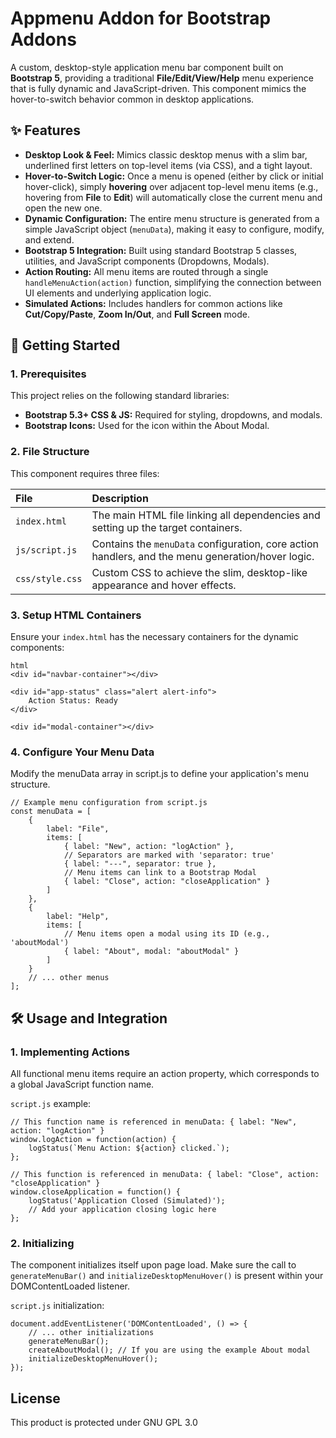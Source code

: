 # Appmenu Addon for Bootstrap Addons

A custom, desktop-style application menu bar component built on **Bootstrap 5**, providing a traditional **File/Edit/View/Help** menu experience that is fully dynamic and JavaScript-driven. This component mimics the hover-to-switch behavior common in desktop applications.

## ✨ Features

* **Desktop Look & Feel:** Mimics classic desktop menus with a slim bar, underlined first letters on top-level items (via CSS), and a tight layout.
* **Hover-to-Switch Logic:** Once a menu is opened (either by click or initial hover-click), simply **hovering** over adjacent top-level menu items (e.g., hovering from **File** to **Edit**) will automatically close the current menu and open the new one.
* **Dynamic Configuration:** The entire menu structure is generated from a simple JavaScript object (`menuData`), making it easy to configure, modify, and extend.
* **Bootstrap 5 Integration:** Built using standard Bootstrap 5 classes, utilities, and JavaScript components (Dropdowns, Modals).
* **Action Routing:** All menu items are routed through a single `handleMenuAction(action)` function, simplifying the connection between UI elements and underlying application logic.
* **Simulated Actions:** Includes handlers for common actions like **Cut/Copy/Paste**, **Zoom In/Out**, and **Full Screen** mode.

## 🚀 Getting Started

### 1. Prerequisites

This project relies on the following standard libraries:

* **Bootstrap 5.3+ CSS & JS:** Required for styling, dropdowns, and modals.
* **Bootstrap Icons:** Used for the icon within the About Modal.

### 2. File Structure

This component requires three files:

| File | Description |
| :--- | :--- |
| `index.html` | The main HTML file linking all dependencies and setting up the target containers. |
| `js/script.js` | Contains the `menuData` configuration, core action handlers, and the menu generation/hover logic. |
| `css/style.css` | Custom CSS to achieve the slim, desktop-like appearance and hover effects. |

### 3. Setup HTML Containers

Ensure your `index.html` has the necessary containers for the dynamic components:
```
html
<div id="navbar-container"></div>

<div id="app-status" class="alert alert-info">
    Action Status: Ready
</div>

<div id="modal-container"></div>
```

### 4. Configure Your Menu Data
Modify the menuData array in script.js to define your application's menu structure.

```
// Example menu configuration from script.js
const menuData = [
    {
        label: "File",
        items: [
            { label: "New", action: "logAction" },
            // Separators are marked with 'separator: true'
            { label: "---", separator: true },
            // Menu items can link to a Bootstrap Modal
            { label: "Close", action: "closeApplication" }
        ]
    },
    {
        label: "Help",
        items: [
            // Menu items open a modal using its ID (e.g., 'aboutModal')
            { label: "About", modal: "aboutModal" } 
        ]
    }
    // ... other menus
];
```
##  🛠 Usage and Integration

### 1. Implementing Actions
All functional menu items require an action property, which corresponds to a global JavaScript function name.

`script.js` example:

```
// This function name is referenced in menuData: { label: "New", action: "logAction" }
window.logAction = function(action) {
    logStatus(`Menu Action: ${action} clicked.`);
};

// This function is referenced in menuData: { label: "Close", action: "closeApplication" }
window.closeApplication = function() {
    logStatus('Application Closed (Simulated)');
    // Add your application closing logic here
};
```

### 2. Initializing
The component initializes itself upon page load. Make sure the call to `generateMenuBar()` and `initializeDesktopMenuHover()` is present within your DOMContentLoaded listener.

`script.js` initialization:

```
document.addEventListener('DOMContentLoaded', () => {
    // ... other initializations
    generateMenuBar();
    createAboutModal(); // If you are using the example About modal
    initializeDesktopMenuHover();
});
```

## License

This product is protected under GNU GPL 3.0


<script src="[https://cdn.jsdelivr.net/npm/bootstrap@5.3.3/dist/js/bootstrap.bundle.min.js](https://cdn.jsdelivr.net/npm/bootstrap@5.3.3/dist/js/bootstrap.bundle.min.js)"></script>
<script src="js/script.js"></script>
